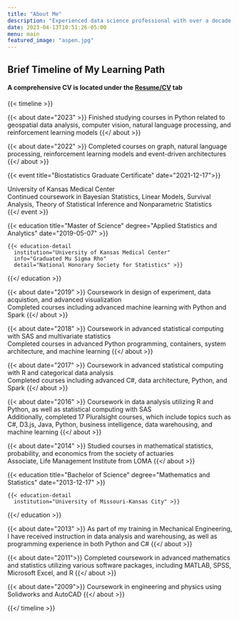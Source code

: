 ```yaml
---
title: "About Me"
description: "Experienced data science professional with over a decade of hands-on experience in advanced analytics, software engineering, statistics, and applied machine learning. Proficient in various technologies, including SQL, NoSQL, Python, R, and PySpark, with skills in constructing machine learning solutions. Proficient in software development and machine learning lifecycle methodologies, providing automated, scalable enterprise product solutions."
date: 2023-04-13T10:51:26-05:00
menu: main
featured_image: "aspen.jpg"
---
```


[//]: # (## Core)

[//]: # (•	Collaborated Expertise in planning and organizing complex projects, resulting in on-time and on-budget delivery)

[//]: # (•	Proven ability to establish and maintain strong business relationships with stakeholders and clients, leading to increased revenue and customer satisfaction)

[//]: # (•	Skilled in conflict management and adept at resolving disputes to ensure successful project outcomes)

[//]: # (•	Demonstrated critical thinking and decision-making abilities, resulting in innovative solutions to complex problems)

[//]: # (•	Experienced in providing effective leadership and mentoring to cross-functional teams, resulting in increased employee engagement and productivity)

[//]: # (•	Strong problem-solving skills, with a track record of identifying and mitigating project risks to ensure successful delivery)

[//]: # (•	Knowledgeable in product development processes, resulting in the creation of high-quality products that meet customer needs and exceed expectations)

[//]: # (•	Experienced in program/project management, with a proven ability to manage multiple projects simultaneously and deliver results within tight deadlines)

[//]: # (•	Strategic thinker with a proven ability to develop and implement effective strategies to achieve organizational goals)

[//]: # (•	Proficient in technical notions, with a deep understanding of relevant technologies and their applications)

[//]: # (•	Proficient in Agile Software Development methodologies, emphasizing collaboration, flexibility, and continuous improvement.)

[//]: # (•	Skilled in achieving high Algorithmic Efficiency by selecting and implementing the most appropriate algorithms and optimizing their performance.)

[//]: # (•	Experienced in API Development, including designing, building, and maintaining APIs for integrating with other software systems.)

[//]: # (•	Proficient in Application Monitoring, including tracking and analyzing application performance, identifying issues, and implementing solutions for optimal performance.)

[//]: # (•	Skilled in Architecture Patterns, including designing scalable, reliable, and maintainable software systems that meet business requirements.)

[//]: # (•	Knowledgeable in Cyclomatic Complexity, understanding its impact on software quality and optimizing code for efficient processing.)

[//]: # (•	Experienced in Data Modeling and Governance, including designing and managing data models, and ensuring data integrity and security.)

[//]: # (•	Skilled in Deployment Pipelines, including automating software deployment processes and ensuring efficient and error-free deployments.)

[//]: # (•	Experienced in Event-Driven Programming, including designing and developing systems that respond to events and perform actions based on those events.)

[//]: # (•	Proficient in Functional/Technical Documentation, including creating and maintaining clear and concise documentation of software systems and processes.)

[//]: # (•	Experienced in Master Data Management, including designing and implementing data management processes that ensure the accuracy and consistency of master data.)

[//]: # (•	Knowledgeable in Scrum Methodologies, including facilitating agile development processes, including sprint planning, daily stand-ups, sprint reviews, and retrospectives.)

[//]: # (•	Skilled in the Software Development Lifecycle, including design, development, testing, deployment, and maintenance of software systems.)

[//]: # (•	Experienced in Test Driven Development, including designing and writing automated tests for software systems to ensure their functionality and quality.)


## Brief Timeline of My Learning Path

#### A comprehensive CV is located under the [Resume/CV](https://jmwinemiller.github.io/portfolio/resume "Current CV") tab

{{< timeline >}}

  {{< about date="2023" >}}
    Finished studying courses in Python related to geospatial data analysis, computer vision, natural language processing, and reinforcement learning models
  {{</ about >}}

  {{< about date="2022" >}}
    Completed courses on graph, natural language processing, reinforcement learning models and event-driven architectures
  {{</ about >}}

  {{< event
   title="Biostatistics Graduate Certificate"
   date="2021-12-17">}}
    <div class="institution">
      University of Kansas Medical Center
    </div>
    <div class="detail">
      Continued coursework in Bayesian Statistics, Linear Models, Survival Analysis, Theory of Statistical Inference and Nonparametric Statistics
    </div>
  {{</ event >}}

  {{< education
    title="Master of Science"
    degree="Applied Statistics and Analytics"
    date="2019-05-07" >}}

    {{< education-detail
      institution="University of Kansas Medical Center"
      info="Graduated Mu Sigma Rho"
      detail="National Honorary Society for Statistics" >}}

  {{</ education >}}

  {{< about date="2019" >}}
    Coursework in design of experiment, data acquistion, and advanced visualization
    <br>
    Completed courses including advanced machine learning with Python and Spark
  {{</ about >}}

  {{< about date="2018" >}}
    Coursework in advanced statistical computing with SAS and multivariate statistics
    <br>
    Completed courses in advanced Python programming, containers, system architecture, and machine learning
  {{</ about >}}

  {{< about date="2017" >}}
    Coursework in advanced statistical computing with R and categorical data analysis
    <br>
    Completed courses including advanced C#, data architecture, Python, and Spark
  {{</ about >}}

  {{< about date="2016" >}}
    Coursework in data analysis utilizing R and Python, as well as statistical computing with SAS
    <br>
    Additionally, completed 17 Pluralsight courses, which include topics such as C#, D3.js, Java, Python, business intelligence, data warehousing, and machine learning
  {{</ about >}}

  {{< about date="2014" >}}
    Studied courses in mathematical statistics, probability, and economics from the society of actuaries
    <br>
    Associate, Life Management Institute from LOMA
  {{</ about >}}

  {{< education
    title="Bachelor of Science"
    degree="Mathematics and Statistics"
    date="2013-12-17" >}}

    {{< education-detail
      institution="University of Missouri-Kansas City" >}}

  {{</ education >}}

  {{< about date="2013" >}}
    As part of my training in Mechanical Engineering, I have received instruction in data analysis and warehousing, as well as programming experience in both Python and C#
  {{</ about >}}

  {{< about date="2011">}}
    Completed coursework in advanced mathematics and statistics utilizing various software packages, including MATLAB, SPSS, Microsoft Excel, and R
  {{</ about >}}

  {{< about date="2009">}}
    Coursework in engineering and physics using Solidworks and AutoCAD
  {{</ about >}}

{{</ timeline >}}
